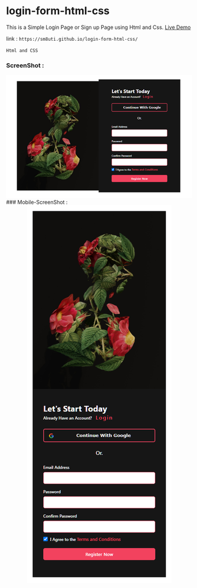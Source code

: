 # login-form-html-css
This is a Simple Login Page or Sign up Page using Html and Css. [Live Demo](https://sm8uti.github.io/login-form-html-css/)

link : `https://sm8uti.github.io/login-form-html-css/`

`Html and CSS`


  ### ScreenShot :
  <img src="screenshot.png">
  ### Mobile-ScreenShot : 
  <center><img src="mobile-screenshot.png"></center>

